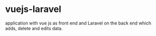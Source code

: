 # vuejs-laravel
application with vue js as front end and Laravel on the back end which adds, delete and edits data.
